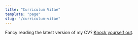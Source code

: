 ```yaml
---
title: "Curriculum Vitae"
template: "page"
slug: "/curriculum-vitae"
---
```


Fancy reading the latest version of my CV? [Knock yourself out](/media/CV_2019.pdf).